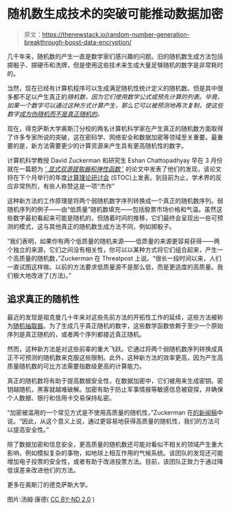 # 随机数生成技术的突破可能推动数据加密

> 原文：<https://thenewstack.io/random-number-generation-breakthrough-boost-data-encryption/>

几千年来，随机数的产生一直是数学家们感兴趣的问题。旧的随机数生成方法包括掷骰子、掷硬币和洗牌，但是使用这些技术来生成大量足够随机的数字是非常耗时的。

当然，现在已经有计算机程序可以生成满足随机性统计定义的随机数。但是其中很多都不足以产生真正的*随机数，因为它们使用数学公式或预先计算的列表。毕竟，如果一个数字可以通过这种方式计算产生，那么它可以被预测地再次复制，使这些数字[成为伪随机而不是真正随机的](https://www.random.org/randomness/)。*

现在，得克萨斯大学奥斯汀分校的两名计算机科学家在产生真正的随机数方面取得了许多专家所说的突破，这在密码学、网络安全和数据加密等领域至关重要。最重要的是，新方法需要更少的计算资源来产生具有更高随机性的数字。

计算机科学教授 David Zuckerman 和研究生 Eshan Chattopadhyay 早在 3 月份就在一篇题为 [' *显式双源提取器和弹性函数* '](http://eccc.hpi-web.de/report/2015/119/) 的论文中发表了他们的发现，该论文将在下个月举行的年度[计算理论研讨会](http://acm-stoc.org/) (STOC)上发表。到目前为止，学术界的反应非常热烈，有些人称赞这是一项“杰作”

这种新方法的工作原理是将两个弱随机数字序列转换成一个真正的随机数序列。弱随机序列的例子——由“低质量”随机数填充——包括股票市场价格和气温。虽然这些数字最初看起来可能是随机的，但随着时间的推移，它们最终会呈现出一些可预测的模式，这与其他真正的随机数生成方法不同，例如掷骰子。

“我们表明，如果你有两个低质量的随机来源——低质量的来源更容易获得——两个独立的来源，它们之间没有相关性，你可以以某种方式将它们组合起来，产生一个高质量的随机数，”Zuckerman 在 Threatpost 上说。“很长一段时间以来，人们一直试图这样做。以前的方法要求低质量源不是那么低，而是更适度的高质量。我们极大地改进了(方法)。”

## 追求真正的随机性

最近的发现是祖克曼几十年来对这些先前方法的开拓性工作的延续，这些方法被称为[随机抽取器](https://en.wikipedia.org/wiki/Randomness_extractor)。为了生成几乎真正随机的数字，这些数学函数依赖于至少一个原始序列是真正随机的，或者两个序列都接近真正随机。

然而，这种新方法是对这些前辈的重大飞跃。它通过将两个弱随机数序列转换成真正不可预测的随机数来克服这些限制。此外，这种新方法的效率更高，因为产生高质量随机数的可比方法需要指数级更高的计算能力。

真正的随机数将有助于提高数据安全性，在数据加密中，它们被用来生成密钥。密钥越随机，黑客就越难破解。加密有助于防止军事情报等敏感信息被窥探，并确保个人数据、银行和信用卡交易保持私密。

“加密被滥用的一个常见方式是不使用高质量的随机性，”Zuckerman 在[的新闻稿](http://news.utexas.edu/2016/05/16/computer-science-breakthrough-could-improve-cybersecurity)中说。“因此，从这个意义上说，通过更容易地获得高质量的随机性，我们的方法可以提高安全性。”

除了数据加密和信息安全，更高质量的随机数还可能对看似不相关的领域产生重大影响，例如模拟复杂的事物，如地球上相互作用的气候系统。该团队的发现还可能增加电子投票的安全性，或者有助于改进投票方法。目前，该团队正致力于通过降低误差来改进他们的方法。

更多在奥斯汀的德克萨斯大学。

图片:汤姆·康德( [CC BY-ND 2.0](https://creativecommons.org/licenses/by-nd/2.0/) )

<svg xmlns:xlink="http://www.w3.org/1999/xlink" viewBox="0 0 68 31" version="1.1"><title>Group</title> <desc>Created with Sketch.</desc></svg>